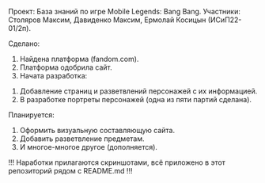 Проект: База знаний по игре Mobile Legends: Bang Bang.
Участники: Столяров Максим, Давиденко Максим, Ермолай Косицын (ИСиП22-01/2п).

Сделано:
1. Найдена платформа (fandom.com).
2. Платформа одобрила сайт.
3. Начата разработка:
1) Добавление страниц и разветвлений персонажей с их информацией.
2) В разработке портреты персонажей (одна из пяти партий сделана).

Планируется:
1. Оформить визуальную составляющую сайта.
2. Добавить разветвление предметам.
3. И многое-многое другое (дополняется).

!!! Наработки прилагаются скриншотами, всё приложено в этот репозиторий рядом с README.md !!!

